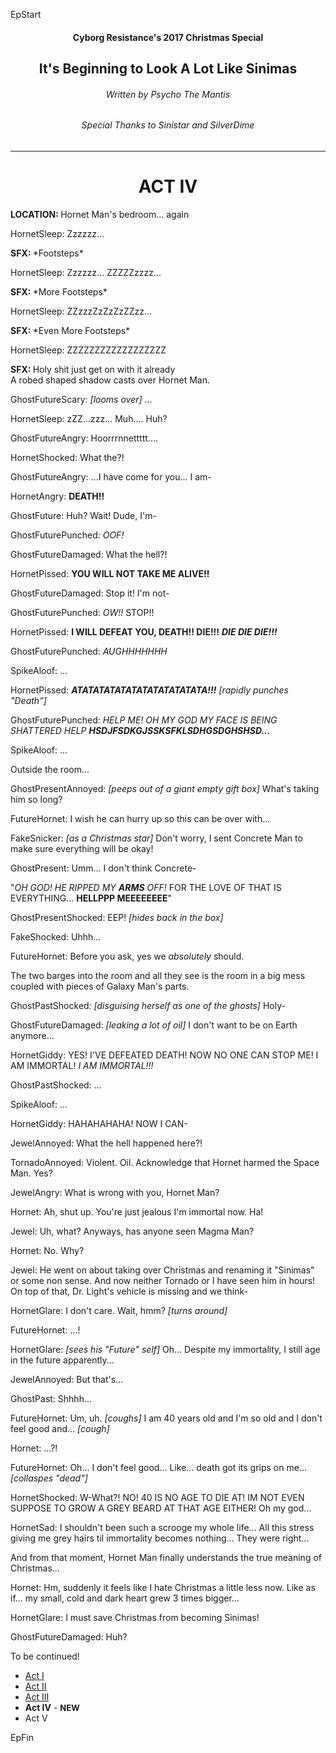 EpStart
<div class=""><center>
<h4>Cyborg Resistance's 2017 Christmas Special</h4>
<h2>It's Beginning to Look A Lot Like Sinimas</h2>
<h6>Written by Psycho The Mantis</h6>
<h6>Special Thanks to Sinistar and SilverDime</h6>
<hr>
</center></div>

<div class=""><center>
<h1>ACT IV</h1>
</center></div>

<div class="narration"><b>LOCATION: </b>Hornet Man's bedroom... again</div>

HornetSleep: Zzzzzz...

<div class="narration"><b>SFX: </b>*Footsteps*</div>

HornetSleep: Zzzzzz... ZZZZZzzzz...

<div class="narration"><b>SFX: </b>*More Footsteps*</div>

HornetSleep: ZZzzzZzZzZzZZzz...

<div class="narration"><b>SFX: </b>*Even More Footsteps*</div>

HornetSleep: ZZZZZZZZZZZZZZZZZZ

<div class="narration"><b>SFX: </b>Holy shit just get on with it already</div>

<div class="narration">A robed shaped shadow casts over Hornet Man.</div>

GhostFutureScary: *[looms over]* ...

HornetSleep: zZZ...zzz... Muh.... Huh?

GhostFutureAngry: Hoorrrnnettttt....

HornetShocked: What the?!

GhostFutureAngry: ...I have come for you... I am-

HornetAngry: **DEATH!!**

GhostFuture: Huh? Wait! Dude, I'm-

GhostFuturePunched: *OOF!*

GhostFutureDamaged: What the hell?!

HornetPissed: **YOU WILL NOT TAKE ME ALIVE!!**

GhostFutureDamaged: Stop it! I'm not-

GhostFuturePunched: *OW!!* STOP!!

HornetPissed: **I WILL DEFEAT YOU, DEATH!! DIE!!!** ***DIE DIE DIE!!!***

GhostFuturePunched: *AUGHHHHHHH*

SpikeAloof: ...

HornetPissed: ***ATATATATATATATATATATATATA!!!*** *[rapidly punches "Death"]*

GhostFuturePunched: *HELP ME! OH MY GOD MY FACE IS BEING SHATTERED HELP* ***HSDJFSDKGJSSKSFKLSDHGSDGHSHSD...***

SpikeAloof: ...

<div class="narration">Outside the room...</div>

GhostPresentAnnoyed: *[peeps out of a giant empty gift box]* What's taking him so long?

FutureHornet: I wish he can hurry up so this can be over with...

FakeSnicker: *[as a Christmas star]* Don't worry, I sent Concrete Man to make sure everything will be okay!

GhostPresent: Umm... I don't think Concrete-

<div class="narration">"<i>OH GOD! HE RIPPED MY <b>ARMS</b> OFF!</i> FOR THE LOVE OF THAT IS EVERYTHING... <b>HELLPPP MEEEEEEEE</b>"</div>

GhostPresentShocked: EEP! *[hides back in the box]*

FakeShocked: Uhhh...

FutureHornet: Before you ask, yes we *absolutely* should.

<div class="narration">The two barges into the room and all they see is the room in a big mess coupled with pieces of Galaxy Man's parts.</div>

GhostPastShocked: *[disguising herself as one of the ghosts]* Holy-

GhostFutureDamaged: *[leaking a lot of oil]* I don't want to be on Earth anymore...

HornetGiddy: YES! I'VE DEFEATED DEATH! NOW NO ONE CAN STOP ME! I AM IMMORTAL! *I AM IMMORTAL!!!*

GhostPastShocked: ...

SpikeAloof: ...

HornetGiddy: HAHAHAHAHA! NOW I CAN-

JewelAnnoyed: What the hell happened here?!

TornadoAnnoyed: Violent. Oil. Acknowledge that Hornet harmed the Space Man. Yes?

JewelAngry: What is wrong with you, Hornet Man?

Hornet: Ah, shut up. You're just jealous I'm immortal now. Ha!

Jewel: Uh, what? Anyways, has anyone seen Magma Man?

Hornet: No. Why?

Jewel: He went on about taking over Christmas and renaming it "Sinimas" or some non sense. And now neither Tornado or I have seen him in hours! On top of that, Dr. Light's vehicle is missing and we think-

HornetGlare: I don't care. Wait, hmm? *[turns around]*

FutureHornet: ...!

HornetGlare:  *[sees his "Future" self]* Oh... Despite my immortality, I still age in the future apparently...

JewelAnnoyed: But that's...

GhostPast: Shhhh...

FutureHornet: Um, uh. *[coughs]* I am 40 years old and I'm so old and I don't feel good and... *[cough]*

Hornet: ...?!

FutureHornet: Oh... I don't feel good... Like... death got its grips on me... *[collaspes "dead"]*

HornetShocked: W-What?! NO! 40 IS NO AGE TO DIE AT! IM NOT EVEN SUPPOSE TO GROW A GREY BEARD AT THAT AGE EITHER! Oh my god...

HornetSad: I shouldn't been such a scrooge my whole life... All this stress giving me grey hairs til immortality becomes nothing... They were right...

<div class="narration">And from that moment, Hornet Man finally understands the true meaning of Christmas...</div>

Hornet: Hm, suddenly it feels like I hate Christmas a little less now. Like as if... my small, cold and dark heart grew 3 times bigger...

HornetGlare: I must save Christmas from becoming Sinimas!

GhostFutureDamaged: Huh?


<div class="narration">
To be continued!
<ul>
<li><a href="CR_XMAS_2017_ACT_I.html">Act I</a></li> 
<li><a href="CR_XMAS_2017_ACT_II.html">Act II</a></li> 
<li><a href="CR_XMAS_2017_ACT_III.html">Act III</a></li>
<li><b>Act IV</b> - <b><font size="2">NEW</font></b></li>
<li>Act V</li></ul>
</div>

EpFin

<script src="assets/js/EpFormatter.js"></script>